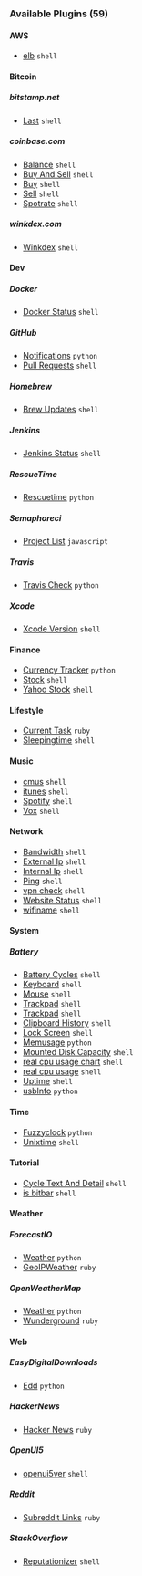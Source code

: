 ### Available Plugins (59) 

#### AWS 
- [elb](AWS/elb.30s.sh) `shell` 

#### Bitcoin 

##### bitstamp.net 
- [Last](Bitcoin/bitstamp.net/last.10s.sh) `shell` 

##### coinbase.com 
- [Balance](Bitcoin/coinbase.com/balance.1h.sh) `shell` 
- [Buy And Sell](Bitcoin/coinbase.com/buy-and-sell.10s.sh) `shell` 
- [Buy](Bitcoin/coinbase.com/buy.10s.sh) `shell` 
- [Sell](Bitcoin/coinbase.com/sell.10s.sh) `shell` 
- [Spotrate](Bitcoin/coinbase.com/spotrate.10s.sh) `shell` 

##### winkdex.com 
- [Winkdex](Bitcoin/winkdex.com/winkdex.1m.sh) `shell` 

#### Dev 

##### Docker 
- [Docker Status](Dev/Docker/docker-status.1m.sh) `shell` 

##### GitHub 
- [Notifications](Dev/GitHub/notifications.30s.py) `python` 
- [Pull Requests](Dev/GitHub/pull-requests.5m.sh) `shell` 

##### Homebrew 
- [Brew Updates](Dev/Homebrew/brew-updates.1h.sh) `shell` 

##### Jenkins 
- [Jenkins Status](Dev/Jenkins/jenkins-status.1m.sh) `shell` 

##### RescueTime 
- [Rescuetime](Dev/RescueTime/rescuetime.1h.py) `python` 

##### Semaphoreci 
- [Project List](Dev/Semaphoreci/project-list.5m.js) `javascript` 

##### Travis 
- [Travis Check](Dev/Travis/travis-check.2m.py) `python` 

##### Xcode 
- [Xcode Version](Dev/Xcode/xcode-version.1h.sh) `shell` 

#### Finance 
- [Currency Tracker](Finance/currency-tracker.py) `python` 
- [Stock](Finance/stock.5s.sh) `shell` 
- [Yahoo Stock](Finance/yahoo-stock.1m.sh) `shell` 

#### Lifestyle 
- [Current Task](Lifestyle/current_task.1m.rb) `ruby` 
- [Sleepingtime](Lifestyle/sleepingtime.1m.sh) `shell` 

#### Music 
- [cmus](Music/cmus.10s.sh) `shell` 
- [itunes](Music/itunes.10s.sh) `shell` 
- [Spotify](Music/spotify.10s.sh) `shell` 
- [Vox](Music/vox.30s.sh) `shell` 

#### Network 
- [Bandwidth](Network/bandwidth.1s.sh) `shell` 
- [External Ip](Network/external-ip.1h.sh) `shell` 
- [Internal Ip](Network/internal-ip.1h.sh) `shell` 
- [Ping](Network/ping.10s.sh) `shell` 
- [vpn check](Network/vpn-check.3s.sh) `shell` 
- [Website Status](Network/website-status.sh) `shell` 
- [wifiname](Network/wifiname.sh) `shell` 

#### System 

##### Battery 
- [Battery Cycles](System/Battery/battery_cycles.sh) `shell` 
- [Keyboard](System/Battery/keyboard.1m.sh) `shell` 
- [Mouse](System/Battery/mouse.1m.sh) `shell` 
- [Trackpad](System/Battery/trackpad.1.sh) `shell` 
- [Trackpad](System/Battery/trackpad.1m.sh) `shell` 
- [Clipboard History](System/clipboard-history.3s.sh) `shell` 
- [Lock Screen](System/lock-screen.10h.sh) `shell` 
- [Memusage](System/memusage.5s.py) `python` 
- [Mounted Disk Capacity](System/mounted-disk-capacity.5s.sh) `shell` 
- [real cpu usage chart](System/real-cpu-usage-chart.10s.sh) `shell` 
- [real cpu usage](System/real-cpu-usage.10s.sh) `shell` 
- [Uptime](System/uptime.1m.sh) `shell` 
- [usbInfo](System/usbInfo.10s.py) `python` 

#### Time 
- [Fuzzyclock](Time/fuzzyclock.1s.py) `python` 
- [Unixtime](Time/unixtime.5s.sh) `shell` 

#### Tutorial 
- [Cycle Text And Detail](Tutorial/cycle_text_and_detail.sh) `shell` 
- [is bitbar](Tutorial/is_bitbar.sh) `shell` 

#### Weather 

##### ForecastIO 
- [Weather](Weather/ForecastIO/weather.15m.py) `python` 
- [GeoIPWeather](Weather/GeoIPWeather.15m.rb) `ruby` 

##### OpenWeatherMap 
- [Weather](Weather/OpenWeatherMap/weather.15m.py) `python` 
- [Wunderground](Weather/Wunderground.30m.rb) `ruby` 

#### Web 

##### EasyDigitalDownloads 
- [Edd](Web/EasyDigitalDownloads/edd.15m.py) `python` 

##### HackerNews 
- [Hacker News](Web/HackerNews/hacker_news.rb) `ruby` 

##### OpenUI5 
- [openui5ver](Web/OpenUI5/openui5ver.1h.sh) `shell` 

##### Reddit 
- [Subreddit Links](Web/Reddit/subreddit_links.rb) `ruby` 

##### StackOverflow 
- [Reputationizer](Web/StackOverflow/reputationizer.5m.sh) `shell` 
